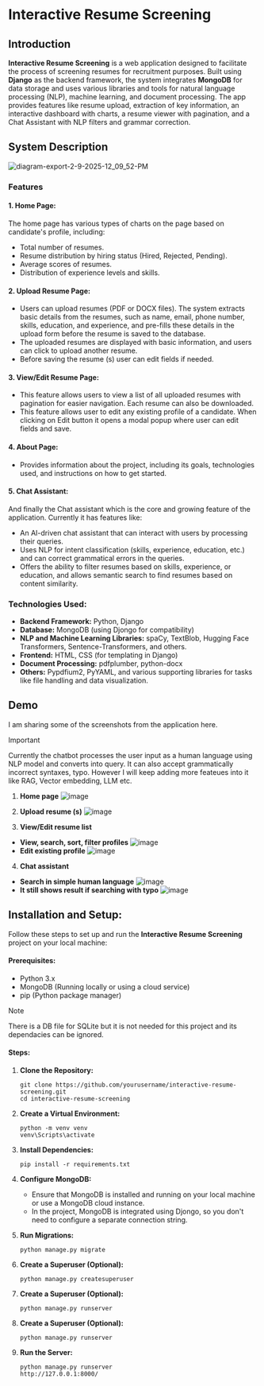 # Interactive Resume Screening

## Introduction
**Interactive Resume Screening** is a web application designed to facilitate the process of screening resumes for recruitment purposes. 
Built using **Django** as the backend framework, the system integrates **MongoDB** for data storage and uses various libraries and tools for natural language processing (NLP), machine learning, and document processing. The app provides features like resume upload, extraction of key information, an interactive dashboard with charts, a resume viewer with pagination, and a Chat Assistant with NLP filters and grammar correction.

## System Description

![diagram-export-2-9-2025-12_09_52-PM](https://github.com/user-attachments/assets/929e947a-46ad-4337-a4f3-ac00f44a0cb3)

### Features
#### 1. Home Page:

The home page has various types of charts on the page based on candidate's profile, including:
- Total number of resumes.
- Resume distribution by hiring status (Hired, Rejected, Pending).
- Average scores of resumes.
- Distribution of experience levels and skills.

#### 2. Upload Resume Page:

- Users can upload resumes (PDF or DOCX files). The system extracts basic details from the resumes, such as name, email, phone number, skills, education, and experience, and pre-fills these details in the upload form before the resume is saved to the database.
- The uploaded resumes are displayed with basic information, and users can click to upload another resume.
- Before saving the resume (s) user can edit fields if needed.

#### 3. View/Edit Resume Page:

- This feature allows users to view a list of all uploaded resumes with pagination for easier navigation. Each resume can also be downloaded.
- This feature allows user to edit any existing profile of a candidate. When clicking on Edit button it opens a modal popup where user can edit fields and save.

#### 4. About Page:

- Provides information about the project, including its goals, technologies used, and instructions on how to get started.

#### 5. Chat Assistant:

And finally the Chat assistant which is the core and growing feature of the application. Currently it has features like:

- An AI-driven chat assistant that can interact with users by processing their queries.
- Uses NLP for intent classification (skills, experience, education, etc.) and can correct grammatical errors in the queries.
- Offers the ability to filter resumes based on skills, experience, or education, and allows semantic search to find resumes based on content similarity.

### Technologies Used:
- **Backend Framework:** Python, Django
- **Database:** MongoDB (using Djongo for compatibility)
- **NLP and Machine Learning Libraries:** spaCy, TextBlob, Hugging Face Transformers, Sentence-Transformers, and others.
- **Frontend:** HTML, CSS (for templating in Django)
- **Document Processing:** pdfplumber, python-docx
- **Others:** Pypdfium2, PyYAML, and various supporting libraries for tasks like file handling and data visualization.

## Demo
I am sharing some of the screenshots from the application here. 
>[!IMPORTANT]
>Currently the chatbot processes the user input as a human language using NLP model and converts into query. It can also accept grammatically incorrect syntaxes, typo.
>However I will keep adding more feateues into it like RAG, Vector embedding, LLM etc.

1. **Home page**
![image](https://github.com/user-attachments/assets/98e31632-c394-43f5-8db0-03142d8eba5f)

2. **Upload resume (s)**
![image](https://github.com/user-attachments/assets/863a417a-3c36-4917-8528-dd30d59850d4)

3. **View/Edit resume list**

- **View, search, sort, filter profiles**
![image](https://github.com/user-attachments/assets/79ea4a98-f8ee-448c-9214-34c47b891c8e)
- **Edit existing profile**
![image](https://github.com/user-attachments/assets/e1197a40-5a07-4cfe-9e1f-b3ca9f44adba)

4. **Chat assistant**

- **Search in simple human language**
![image](https://github.com/user-attachments/assets/c734ea40-7e4b-463e-bb60-a74db35242b6)
- **It still shows result if searching with typo**
![image](https://github.com/user-attachments/assets/661a1380-0722-4e5e-a08f-5ab1867a8416)




## Installation and Setup: 
Follow these steps to set up and run the **Interactive Resume Screening** project on your local machine:

#### Prerequisites:
- Python 3.x
- MongoDB (Running locally or using a cloud service)
- pip (Python package manager)


> [!NOTE]
> There is a DB file for SQLite but it is not needed for this project and its dependacies can be ignored.

#### Steps:
1. **Clone the Repository:**
   
   ```
   git clone https://github.com/yourusername/interactive-resume-screening.git
   cd interactive-resume-screening
   ```
3. **Create a Virtual Environment:**
   
   ```
   python -m venv venv
   venv\Scripts\activate
   ```
4. **Install Dependencies:**
   
   ```
   pip install -r requirements.txt
   ```
5. **Configure MongoDB:**
   
   - Ensure that MongoDB is installed and running on your local machine or use a MongoDB cloud instance.
   - In the project, MongoDB is integrated using Djongo, so you don't need to configure a separate connection string.

5. **Run Migrations:**
   
   ```
   python manage.py migrate
   ```
7. **Create a Superuser (Optional):**
   
   ```
   python manage.py createsuperuser
   ```
8. **Create a Superuser (Optional):**
   
   ```
   python manage.py runserver
   ```
9. **Create a Superuser (Optional):**
   
   ```
   python manage.py runserver
   ```
10. **Run the Server:**
    
      ```
      python manage.py runserver
      http://127.0.0.1:8000/
      ```
